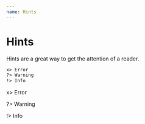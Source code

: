 ```yaml
---
name: Hints
---
```


# Hints

Hints are a great way to get the attention of a reader.

```md
x> Error
?> Warning
!> Info
```

x> Error

?> Warning

!> Info
